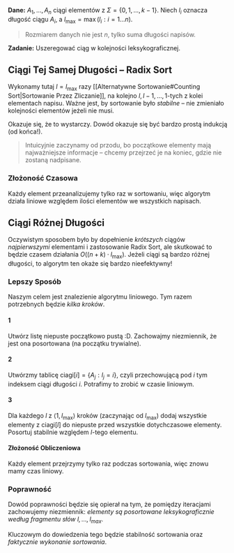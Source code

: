 **Dane:**
$A_{1},\dots,A_{n}$ ciągi elementów z $\Sigma = \{0,1,\dots,k-1\}$.
Niech $l_{i}$ oznacza długość ciągu $A_{i}$, a $l_{\max} = \max(l_{i} : i=1\dots n)$.

> Rozmiarem danych nie jest $n$, tylko suma długości napisów.

**Zadanie:**
Uszeregować ciąg w kolejności leksykograficznej.

## Ciągi Tej Samej Długości – Radix Sort

Wykonamy tutaj $l = l_{\max}$ razy [[Alternatywne Sortowanie#Counting Sort|Sortowanie Przez Zliczanie]], na kolejno $l, l-1, \dots,1$-tych z kolei elementach napisu. Ważne jest, by sortowanie było *stabilne* – nie zmieniało kolejności elementów jeżeli nie musi.

Okazuje się, że to wystarczy.
Dowód okazuje się być bardzo prostą indukcją (od końca!).

> Intuicyjnie zaczynamy od przodu, bo początkowe elementy mają najważniejsze informacje – chcemy przejrzeć je na koniec, gdzie nie zostaną nadpisane.

### Złożoność Czasowa

Każdy element przeanalizujemy tylko raz w sortowaniu, więc algorytm działa liniowe względem ilości elementów we wszystkich napisach.

## Ciągi Różnej Długości

Oczywistym sposobem było by dopełnienie *krótszych* ciągów *najpierwszymi* elementami i zastosowanie Radix Sort, ale skutkować to będzie czasem działania $O((n + k)\cdot l_{\max})$.
Jeżeli ciągi są bardzo różnej długości, to algorytm ten okaże się bardzo nieefektywny!

### Lepszy Sposób

Naszym celem jest znalezienie algorytmu liniowego. Tym razem potrzebnych będzie *kilka kroków*.

#### 1

Utwórz listę $\text{niepuste}$ początkowo pustą :D.
Zachowajmy niezmiennik, że jest ona posortowana (na początku trywialne).

#### 2

Utwórzmy tablicę $\text{ciagi}[i] = \{A_{j} : l_{j} = i\}$, czyli przechowującą pod $i$ tym indeksem ciągi długości $i$.
Potrafimy to zrobić w czasie liniowym.

#### 3

Dla każdego $l$ z $\langle 1, l_{\max}\rangle$ kroków (zaczynając od $l_{\max}$) dodaj wszystkie elementy z $\text{ciagi}[l]$ do $\text{niepuste}$ przed wszystkie dotychczasowe elementy.
Posortuj stabilnie względem $l$-tego elementu.

#### Złożoność Obliczeniowa

Każdy element przejrzymy tylko raz podczas sortowania, więc znowu mamy czas liniowy.

### Poprawność

Dowód poprawności będzie się opierał na tym, że pomiędzy iteracjami zachowujemy niezmiennik: *elementy są posortowane leksykograficznie według fragmentu słów $l,\dots,l_{max}$*.

Kluczowym do dowiedzenia tego będzie stabilność sortowania oraz *faktycznie wykonanie sortowania*.